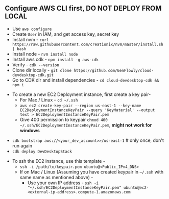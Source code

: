 ## Configure AWS CLI first, DO NOT DEPLOY FROM LOCAL
* Use `aws configure`
* Create `User` in IAM, and get access key, secret key
* Install nvm - `curl https://raw.githubusercontent.com/creationix/nvm/master/install.sh | bash `
* Install node - `nvm install node`
* Install aws cdk - `npm install -g aws-cdk`
* Verify - `cdk --version`
* Clone dir locally - `git clone https://github.com/GenFlowly/cloud-devdesktop-cdk.git`
* Go to CDK dir and install dependencies - `cd cloud-devdesktop-cdk && npm i`

- To create a new EC2 Deployment instance, first create a key pair-
    * For Mac / Linux - `cd ~/.ssh`
    * `aws ec2 create-key-pair --region us-east-1 --key-name EC2DeploymentInstanceKeyPair --query 'KeyMaterial' --output text > EC2DeploymentInstanceKeyPair.pem`
    * Give 400 permission to keypair `chmod 400 ~/.ssh/EC2DeploymentInstanceKeyPair.pem`, **might not work for windows**
* ```cdk bootstrap aws://<your_dev_account>>/us-east-1``` # only once, don't run again
* `cdk deploy DevDesktopStack`
- To ssh the EC2 instance, use this template -
  - `ssh -i /path/to/keypair.pem ubuntu@<Public_IPv4_DNS>`
  - If on Mac / Linux (Assuming you have created keypair in `~/.ssh` with same name as mentioned above) -
      - Use your own IP address - `ssh -i "~/.ssh/EC2DeploymentInstanceKeyPair.pem" ubuntu@ec2-<external-ip-address>.compute-1.amazonaws.com`
